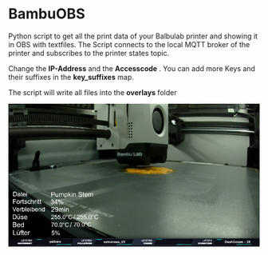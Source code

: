# BambuOBS
Python script to get all the print data of your Balbulab printer and showing it in OBS with textfiles.
The Script connects to the local MQTT broker of the printer and subscribes to the printer states topic.  
  
Change the **IP-Address** and the **Accesscode**  .
You can add more Keys and their suffixes in the **key_suffixes** map.
  
The script will write all files into the **overlays** folder
  
![alt text](stream.png)

